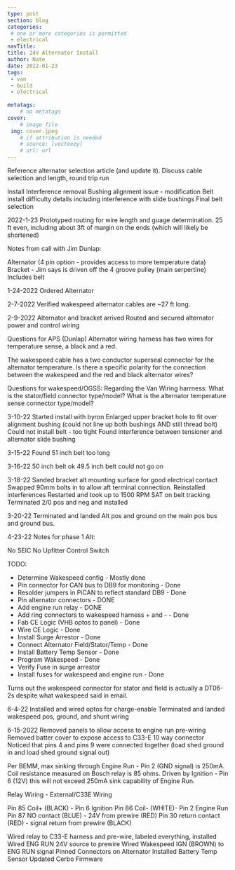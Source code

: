 ```yaml
---
type: post
section: blog
categories: 
 # one or more categories is permitted
 - electrical
navTitle: 
title: 24V Alternator Install
author: Nate
date: 2022-01-23
tags:
 - van
 - build
 - electrical
 
metatags:
	# no metatags
cover: 
	# image file
 img: cover.jpeg
	# if attribution is needed
	# source: [vecteezy]
	# url: url
---
```


Reference alternator selection article (and update it).
Discuss cable selection and length, round trip run

Install
Interference removal
Bushing alignment issue - modification
Belt install difficulty details including interference with slide bushings
Final belt selection




2022-1-23
Prototyped routing for wire length and guage determination.
25 ft even, including about 3ft of margin on the ends (which will likely be shortened)

Notes from call with Jim Dunlap:

Alternator (4 pin option - provides access to more temperature data)
Bracket - Jim says is driven off the 4 groove pulley (main serpertine)
Includes belt

1-24-2022
Ordered Alternator

2-7-2022
Verified wakespeed alternator cables are ~27 ft long.

2-9-2022
Alternator and bracket arrived
Routed and secured alternator power and control wiring

Questions for APS (Dunlap)
Alternator wiring harness has two wires for temperature sense, a black and a red.  

The wakespeed cable has a two conductor superseal connector for the alternator temperature.  Is there a specific polarity for the connection between the wakespeed and the red and black alternator wires?

Questions for wakespeed/OGSS: 
Regarding the Van Wiring harrness:
What is the stator/field connector type/model?
What is the alternator temperature sense connector type/model?

3-10-22
Started install with byron
Enlarged upper bracket hole to fit over alignment bushing (could not line up both bushings AND still thread bolt)
Could not install belt - too tight
Found interference between tensioner and alternator slide bushing

3-15-22
Found 51 inch belt too long

3-16-22
50 inch belt ok
49.5 inch belt could not go on

3-18-22
Sanded bracket alt mounting surface for good electrical contact
Swapped 90mm bolts in to allow aft terminal connection.
Reinstalled interferences
Restarted and took up to 1500 RPM SAT on belt tracking
Terminated 2/0 pos and neg and installed

3-20-22
Terminated and landed Alt pos and ground on the main pos bus and ground bus.

4-23-22
Notes for phase 1 Alt:

No SEIC
No Upfitter Control Switch

TODO:
* Determine Wakespeed config - Mostly done
* Pin connector for CAN bus to DB9 for monitoring - Done
* Resolder jumpers in PiCAN to reflect standard DB9 - Done
* Pin alternator connectors - DONE
* Add engine run relay - DONE
* Add ring connectors to wakespeed harness + and - - Done
* Fab CE Logic (VHB optos to panel) - Done
* Wire CE Logic - Done
* Install Surge Arrestor - Done
* Connect Alternator Field/Stator/Temp - Done
* Install Battery Temp Sensor - Done
* Program Wakespeed - Done
* Verify Fuse in surge arrestor
* Install fuses for wakespeed and engine run - Done


Turns out the wakespeed connector for stator and field is actually a DT06-2s despite what wakespeed said in email.



6-4-22
Installed and wired optos for charge-enable
Terminated and landed wakespeed pos, ground, and shunt wiring



6-15-2022
Removed panels to allow access to engine run pre-wiring
Removed batter cover to expose access to C33-E 10 way connector
Noticed that pins 4 and pins 9 were connected together (load shed ground in and load shed ground signal out)

Per BEMM, max sinking through Engine Run - Pin 2 (GND signal) is 250mA.  Coil resistance measured on Bosch relay is 85 ohms.  Driven by Ignition - Pin 6 (12V) this will not exceed 250mA sink capability of Engine Run.

Relay Wiring - External/C33E Wiring

Pin 85 Coil+ (BLACK) - Pin 6 Ignition
Pin 86 Coil- (WHITE)- Pin 2 Engine Run
Pin 87 NO contact (BLUE) - 24V from prewire (RED)
Pin 30 return contact (RED) - signal return from prewire (BLACK)

Wired relay to C33-E harness and pre-wire, labeled everything, installed
Wired ENG RUN 24V source to prewire
Wired Wakespeed IGN (BROWN) to ENG RUN signal
Pinned Connectors on Alternator
Installed Battery Temp Sensor
Updated Cerbo Firmware